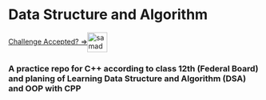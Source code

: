 # Data Structure and Algorithm

<a href="https://leetcode.com/shehza_d/" target="blank">Challenge Accepted? =><img align="center" src="https://raw.githubusercontent.com/rahuldkjain/github-profile-readme-generator/master/src/images/icons/Social/leet-code.svg" alt="samadpls" height="40" width="40" /></a>

### A practice repo for C++ according to class 12th (Federal Board) and planing of Learning Data Structure and Algorithm (DSA) and OOP with CPP
